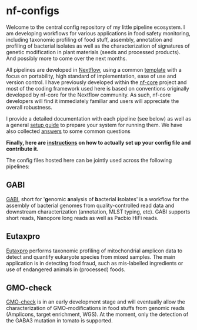 # nf-configs

Welcome to the central config repository of my little pipeline ecosystem. I am developing workflows for various applications in food safety monitoring, including taxonomic profiling of food stuff, assembly, annotation and profiling of bacterial isolates as well as the characterization of signatures of genetic modification in plant materials (seeds and processed products). And possibly more to come over the next months.

All pipelines are developed in [Nextflow](https://nextflow.io/), using a common [template](https://github.com/marchoeppner/nf-template) with a focus on portability, high standard of implementation, ease of use and version control. I have previously developed within the [nf-core](https://github.com/nf-core) project and most of the coding framework used here is based on conventions originally developed by nf-core for the Nextflow community. As such, nf-core developers will find it immediately familiar and users will appreciate the overall robustness.

I provide a detailed documentation with each pipeline (see below) as well as a general [setup guide](doc/installation.md) to prepare your system for running them. We have also collected [answers](doc/faq.md) to some common questions

**Finally, here are [instructions](doc/config.md) on how to actually set up your config file and contribute it.**

The config files hosted here can be jointly used across the following pipelines:

## GABI 

[GABI](https://github.com/marchoeppner/gabi), short for '**g**enomic **a**nalysis of **b**acterial **i**solates' is a workflow for the assembly of bacterial genomes from quality-controlled read data and downstream characterization (annotation, MLST typing, etc). GABI supports short reads, Nanopore long reads as well as Pacbio HiFi reads. 

## Eutaxpro

[Eutaxpro](https://github.com/marchoeppner/eutaxpro) performs taxonomic profiling of mitochondrial amplicon data to detect and quantify eukaryote species from mixed samples. The main application is in detecting food fraud, such as mis-labelled ingredients or use of endangered animals in (processed) foods. 

## GMO-check

[GMO-check](https://github.com/marchoeppner/gmo-check) is in an early development stage and will eventually allow the characterization of GMO-modifications in food stuffs from genomic reads (Amplicons, target enrichment, WGS). At the moment, only the detection of the GABA3 mutation in tomato is supported.


